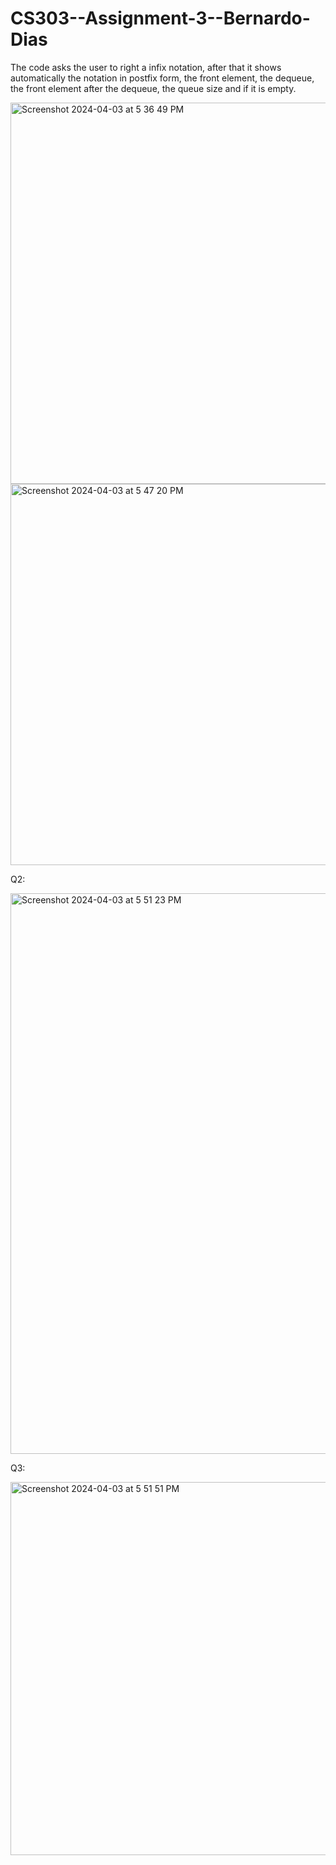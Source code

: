 # CS303--Assignment-3--Bernardo-Dias

The code asks the user to right a infix notation, after that it shows automatically the notation in postfix form, the front element, the dequeue, the front element after the dequeue, the queue size and if it is empty.

<img width="610" alt="Screenshot 2024-04-03 at 5 36 49 PM" src="https://github.com/dododdias/CS303-----Assignment-3-----Bernardo-Dias/assets/159502266/238a1128-d25a-4ef9-abe1-051199496d71">
<img width="610" alt="Screenshot 2024-04-03 at 5 47 20 PM" src="https://github.com/dododdias/CS303-----Assignment-3-----Bernardo-Dias/assets/159502266/785207aa-710c-4660-8555-b686032af1b5">




Q2:

<img width="897" alt="Screenshot 2024-04-03 at 5 51 23 PM" src="https://github.com/dododdias/CS303-----Assignment-3-----Bernardo-Dias/assets/159502266/aa0c34ae-4f29-432c-a49f-bdda14bf4555">

Q3:

<img width="597" alt="Screenshot 2024-04-03 at 5 51 51 PM" src="https://github.com/dododdias/CS303-----Assignment-3-----Bernardo-Dias/assets/159502266/49598d40-eb88-42df-9d68-50c0d33f6780">
